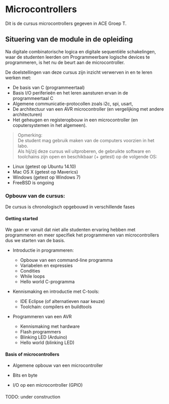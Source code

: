 # Microcontrollers

Dit is de cursus microcontrollers gegeven in ACE Groep T.  

## Situering van de module in de opleiding
Na digitale combinatorische logica en digitale sequentiële schakelingen, waar de studenten leerden om Programmeerbare logische devices te programmeren, is het nu de beurt aan de microcontroller.  

De doelstellingen van deze cursus zijn inzicht verwerven in en te leren werken met:  
* De basis van C (programmeertaal)
* Basis I/O periferieën en het leren aansturen ervan in de programmeertaal C
* Algemene communicatie-protocollen zoals i2c, spi, usart,
* De architectuur van een AVR microcontroller (en vergelijking met andere architecturen)
* Het geheugen en registeropbouw in een microcontroller (en coputersystemen in het algemeen).

> Opmerking:  
De student mag gebruik maken van de computers voorzien in het labo.  
Als hij/zij deze cursus wil uitproberen, de gebruikte software en toolchains zijn open en beschikbaar (+ getest) op de volgende OS:
* Linux (getest op Ubuntu 14.10)
* Mac OS X (getest op Maverics)
* Windows (getest op Windows 7)
* FreeBSD is ongoing

### Opbouw van de cursus:  
De cursus is chronologisch opgebouwd in verschillende fases

#### Getting started

We gaan er vanuit dat niet alle studenten ervaring hebben met programmeren en meer specifiek het programmeren van microcontrollers dus we starten van de basis.

* Introductie in programmeren:  
  * Opbouw van een command-line programma
  * Variabelen en expressies  
  * Condities  
  * While loops  
  * Hello world C-programma  


* Kennismaking en introductie met C-tools:  
  * IDE Eclipse (of alternatieven naar keuze)  
  * Toolchain: compilers en buildtools  


* Programmeren van een AVR
  * Kennismaking met hardware
  * Flash programmers
  * Blinking LED (Arduino)
  * Hello world (blinking LED)

#### Basis of microcontrollers
* Algemene opbouw van een microcontroller

* Bits en byte

* I/O op een microcontroller (GPIO)

####  


TODO: under construction
